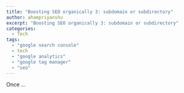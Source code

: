 ```yaml
---
title: "Boosting SEO organically 3: subdomain or subdirectory"
author: ahampriyanshu
excerpt: "Boosting SEO organically 3: subdomain or subdirectory"
categories:
  - Tech
tags:
  - "google search console"
  - tech
  - "google analytics"
  - "google tag manager"
  - "seo"
---
```


Once ...

